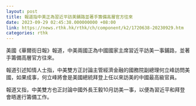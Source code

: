 ```yaml
---
layout: post
title: 報道指中美正為習近平訪美鋪路並著手籌備高層官方往來
date: 2023-09-29 02:45:38.000000000 +08:00
link: https://news.rthk.hk/rthk/ch/component/k2/1720638-20230929.htm
categories: rthk
---
```


美國《華爾街日報》報道，中美兩國正為中國國家主席習近平訪美一事鋪路，並著手籌備高層官方往來。

報道引述知情人士指，中美雙方正討論主管經濟金融的國務院副總理何立峰訪問美國，如果成事，何立峰將會是美國總統拜登上任以來訪美的中國最高級官員。

報道又指，中美雙方也正討論中國外長王毅10月訪美一事，以便為習近平和拜登會晤進行籌備工作。
